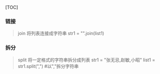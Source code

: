[TOC]
### 链接  
>join 将列表连接成字符串
str1 = "".join(list1)

### 拆分 
>split 将一定格式的字符串拆分成列表
str1 = "张无忌,赵敏,小昭"
list1 = str1.split(",")  #以","拆分字符串

